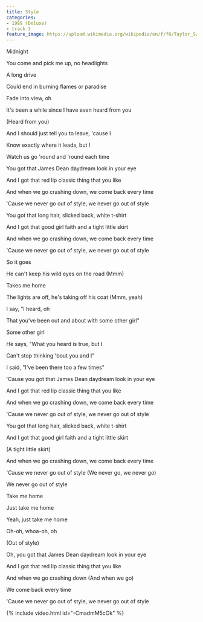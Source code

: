 ```yaml
---
title: Style
categories:
- 1989 (Deluxe)
- track 3
feature_image: https://upload.wikimedia.org/wikipedia/en/f/f6/Taylor_Swift_-_1989.png
--- 
```

Midnight

You come and pick me up, no headlights

A long drive

Could end in burning flames or paradise

Fade into view, oh

It's been a while since I have even heard from you

(Heard from you)

And I should just tell you to leave, 'cause I

Know exactly where it leads, but I

Watch us go 'round and 'round each time

You got that James Dean daydream look in your eye

And I got that red lip classic thing that you like

And when we go crashing down, we come back every time

'Cause we never go out of style, we never go out of style

You got that long hair, slicked back, white t-shirt

And I got that good girl faith and a tight little skirt

And when we go crashing down, we come back every time

'Cause we never go out of style, we never go out of style

So it goes

He can't keep his wild eyes on the road (Mmm)

Takes me home

The lights are off, he's taking off his coat (Mmm, yeah)

I say, "I heard, oh

That you've been out and about with some other girl"

Some other girl

He says, "What you heard is true, but I

Can't stop thinking 'bout you and I"

I said, "I've been there too a few times"

'Cause you got that James Dean daydream look in your eye

And I got that red lip classic thing that you like

And when we go crashing down, we come back every time

'Cause we never go out of style, we never go out of style

You got that long hair, slicked back, white t-shirt

And I got that good girl faith and a tight little skirt

(A tight little skirt)

And when we go crashing down, we come back every time

'Cause we never go out of style (We never go, we never go)

We never go out of style

Take me home

Just take me home

Yeah, just take me home

Oh-oh, whoa-oh, oh

(Out of style)

Oh, you got that James Dean daydream look in your eye

And I got that red lip classic thing that you like

And when we go crashing down (And when we go)

We come back every time

'Cause we never go out of style, we never go out of style

{% include video.html id="-CmadmM5cOk" %}

